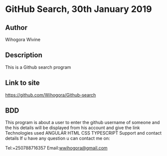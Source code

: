 # GitHub Search, 30th January 2019
## Author
Wihogora Wivine

## Description
This is a Github search program

## Link to site
https://github.com/Wihogora/Github-search

## BDD
This program is about a user to enter the github username of someone and the his details will be displayed from his account and give the link
Technologies used
ANGULAR
HTML
CSS
TYPESCRIPT
Support and contact details
If u have any question u can contact me on:

Tel:+250788716357
Email:wwihogora@gmail.com